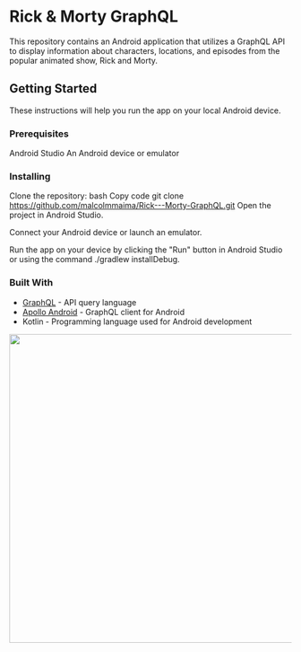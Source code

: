 # Rick & Morty GraphQL
 
This repository contains an Android application that utilizes a GraphQL API to display information about characters, locations, and episodes from the popular animated show, Rick and Morty.

## Getting Started
These instructions will help you run the app on your local Android device.

### Prerequisites
Android Studio
An Android device or emulator

### Installing
Clone the repository:
bash
Copy code
git clone https://github.com/malcolmmaima/Rick---Morty-GraphQL.git
Open the project in Android Studio.

Connect your Android device or launch an emulator.

Run the app on your device by clicking the "Run" button in Android Studio or using the command ./gradlew installDebug.

### Built With
- [GraphQL](https://graphql.org/) - API query language
- [Apollo Android](https://github.com/apollographql/apollo-android) - GraphQL client for Android
- Kotlin - Programming language used for Android development

<a href="url"><img src=https://user-images.githubusercontent.com/3639153/216270037-5b37d694-2ec8-42d7-af15-327f586ebd4b.jpeg height="550"  ></a>
